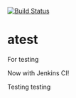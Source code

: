 [![Build Status](http://owncloud.gorillait.dk:8080/buildStatus/icon?job=TestGitHub)](http://owncloud.gorillait.dk:8080/job/TestGitHub/)

atest
=====

For testing

Now with Jenkins CI!

Testing testing
